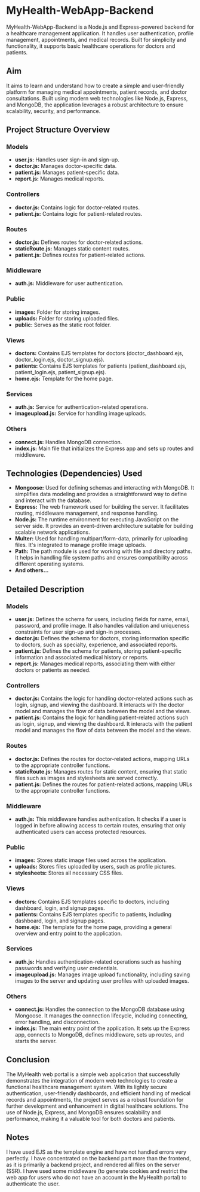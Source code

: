 # MyHealth-WebApp-Backend
MyHealth-WebApp-Backend is a Node.js and Express-powered backend for a healthcare management application. It handles user authentication, profile management, appointments, and medical records. Built for simplicity and functionality, it supports basic healthcare operations for doctors and patients.



## Aim

 It aims to learn and understand how to create a simple and user-friendly platform for managing medical appointments, patient records, and doctor consultations. Built using modern web technologies like Node.js, Express, and MongoDB, the application leverages a robust architecture to ensure scalability, security, and performance.




## Project Structure Overview

### Models
- **user.js:** Handles user sign-in and sign-up.
- **doctor.js:** Manages doctor-specific data.
- **patient.js:** Manages patient-specific data.
- **report.js:** Manages medical reports.

### Controllers
- **doctor.js:** Contains logic for doctor-related routes.
- **patient.js:** Contains logic for patient-related routes.

### Routes
- **doctor.js:** Defines routes for doctor-related actions.
- **staticRoute.js:** Manages static content routes.
- **patient.js:** Defines routes for patient-related actions.

### Middleware
- **auth.js:** Middleware for user authentication.

### Public
- **images:** Folder for storing images.
- **uploads:** Folder for storing uploaded files.
- **public:** Serves as the static root folder.

### Views
- **doctors:** Contains EJS templates for doctors (doctor_dashboard.ejs, doctor_login.ejs, doctor_signup.ejs).
- **patients:** Contains EJS templates for patients (patient_dashboard.ejs, patient_login.ejs, patient_signup.ejs).
- **home.ejs:** Template for the home page.

### Services
- **auth.js:** Service for authentication-related operations.
- **imageupload.js:** Service for handling image uploads.

### Others
- **connect.js:** Handles MongoDB connection.
- **index.js:** Main file that initializes the Express app and sets up routes and middleware.

## Technologies (Dependencies) Used

- **Mongoose:** Used for defining schemas and interacting with MongoDB. It simplifies data modeling and provides a straightforward way to define and interact with the database.
- **Express:** The web framework used for building the server. It facilitates routing, middleware management, and response handling.
- **Node.js:** The runtime environment for executing JavaScript on the server side. It provides an event-driven architecture suitable for building scalable network applications.
- **Multer:** Used for handling multipart/form-data, primarily for uploading files. It's integrated to manage profile image uploads.
- **Path:** The path module is used for working with file and directory paths. It helps in handling file system paths and ensures compatibility across different operating systems.
- **And others...**

## Detailed Description

### Models

- **user.js:** Defines the schema for users, including fields for name, email, password, and profile image. It also handles validation and uniqueness constraints for user sign-up and sign-in processes.
- **doctor.js:** Defines the schema for doctors, storing information specific to doctors, such as specialty, experience, and associated reports.
- **patient.js:** Defines the schema for patients, storing patient-specific information and associated medical history or reports.
- **report.js:** Manages medical reports, associating them with either doctors or patients as needed.

### Controllers

- **doctor.js:** Contains the logic for handling doctor-related actions such as login, signup, and viewing the dashboard. It interacts with the doctor model and manages the flow of data between the model and the views.
- **patient.js:** Contains the logic for handling patient-related actions such as login, signup, and viewing the dashboard. It interacts with the patient model and manages the flow of data between the model and the views.

### Routes

- **doctor.js:** Defines the routes for doctor-related actions, mapping URLs to the appropriate controller functions.
- **staticRoute.js:** Manages routes for static content, ensuring that static files such as images and stylesheets are served correctly.
- **patient.js:** Defines the routes for patient-related actions, mapping URLs to the appropriate controller functions.

### Middleware

- **auth.js:** This middleware handles authentication. It checks if a user is logged in before allowing access to certain routes, ensuring that only authenticated users can access protected resources.

### Public

- **images:** Stores static image files used across the application.
- **uploads:** Stores files uploaded by users, such as profile pictures.
- **stylesheets:** Stores all necessary CSS files.

### Views

- **doctors:** Contains EJS templates specific to doctors, including dashboard, login, and signup pages.
- **patients:** Contains EJS templates specific to patients, including dashboard, login, and signup pages.
- **home.ejs:** The template for the home page, providing a general overview and entry point to the application.

### Services

- **auth.js:** Handles authentication-related operations such as hashing passwords and verifying user credentials.
- **imageupload.js:** Manages image upload functionality, including saving images to the server and updating user profiles with uploaded images.

### Others

- **connect.js:** Handles the connection to the MongoDB database using Mongoose. It manages the connection lifecycle, including connecting, error handling, and disconnection.
- **index.js:** The main entry point of the application. It sets up the Express app, connects to MongoDB, defines middleware, sets up routes, and starts the server.


## Conclusion

The MyHealth web portal is a simple web application that successfully demonstrates the integration of modern web technologies to create a functional healthcare management system. With its lightly secure authentication, user-friendly dashboards, and efficient handling of medical records and appointments, the project serves as a robust foundation for further development and enhancement in digital healthcare solutions. The use of Node.js, Express, and MongoDB ensures scalability and performance, making it a valuable tool for both doctors and patients.

## Notes

I have used EJS as the template engine and have not handled errors very perfectly. I have concentrated on the backend part more than the frontend, as it is primarily a backend project, and rendered all files on the server (SSR). I have used some middleware (to generate cookies and restrict the web app for users who do not have an account in the MyHealth portal) to authenticate the user.
